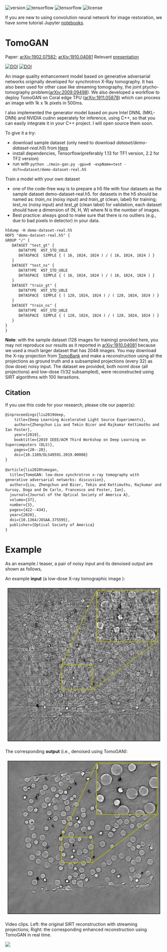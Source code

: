 ![version](https://img.shields.io/badge/Version-v2.0.0-blue.svg?style=plastic)
![tensorflow](https://img.shields.io/badge/TensorFlow-v2.2.0-green.svg?style=plastic)
![tensorflow](https://img.shields.io/badge/TensorFlow-v1.13.0-green.svg?style=plastic)
![license](https://img.shields.io/badge/license-CC_BY--NC-red.svg?style=plastic)

If you are new to using convolution neural network for image restoration, we have some tutorial Jupyter [notebooks](https://github.com/lzhengchun/dn-tutorial). 

# TomoGAN

Paper: [arXiv:1902.07582](https://arxiv.org/abs/1902.07582); [arXiv:1910.04081](https://arxiv.org/abs/1910.04081) Relevant [presentation](https://lzhengchun.github.io/file/pse-ai-townhall-TomoGAN-Zhengchun-Liu.pdf)

[![DOI](https://zenodo.org/badge/DOI/10.1109/DLS49591.2019.00008.svg)](https://doi.org/10.1109/DLS49591.2019.00008)
[![DOI](https://zenodo.org/badge/DOI/10.1364/JOSAA.375595.svg)](https://doi.org/10.1364/JOSAA.375595)

An image quality enhancement model based on generative adversarial networks originally developed for synchrotron X-Ray tomography. It has also been used for other case like streaming tomography, the joint ptycho-tomography problem([arXiv:2009.09498](https://arxiv.org/abs/2009.09498)). We also developed a workflow to deploy TomoGAN on Coral edge TPU ([arXiv:1911.05878](https://arxiv.org/abs/1911.05878)) which can process an image with 1k x 1k pixels in 500ms. 

I also implemented the generator model based on pure Intel DNNL (MKL-DNN) and NVIDIA cudnn seperately for inference, using C++, so that you can easily integrate it in your C++ project. I will open source them soon.

To give it a try:

* download sample dataset (only need to download _dataset/demo-dataset-real.h5_) from [Here](https://anl.box.com/s/h6koi0hhwqrj1c9tt82tldzo45tl3x15)
* install dependencies, Tensorflow(preferably 1.13 for TF1 version, 2.2 for TF2 version)
* run with ```python ./main-gan.py -gpu=0 -expName=test -dsfn=dataset/demo-dataset-real.h5```

Train a model with your own dataset

* one of the code-free way is to prepare a h5 file with four datasets as the sample dataset demo-dataset-real.h5. for datasets in the h5 should be named as: _train_ns_ (noisy input) and *train_gt* (clean, label) for training; *test_ns* (noisy input) and *test_gt* (clean label) for validation, each dataset should have a dimension of (N, H, W) where N is the number of images.
* Best practice: always good to make sure that there is no outliers (e.g., due to bad pixels in detector) in your data.
```
h5dump -H demo-dataset-real.h5
HDF5 "demo-dataset-real.h5" {
GROUP "/" {
   DATASET "test_gt" {
      DATATYPE  H5T_STD_U8LE
      DATASPACE  SIMPLE { ( 16, 1024, 1024 ) / ( 16, 1024, 1024 ) }
   }
   DATASET "test_ns" {
      DATATYPE  H5T_STD_U8LE
      DATASPACE  SIMPLE { ( 16, 1024, 1024 ) / ( 16, 1024, 1024 ) }
   }
   DATASET "train_gt" {
      DATATYPE  H5T_STD_U8LE
      DATASPACE  SIMPLE { ( 128, 1024, 1024 ) / ( 128, 1024, 1024 ) }
   }
   DATASET "train_ns" {
      DATATYPE  H5T_STD_U8LE
      DATASPACE  SIMPLE { ( 128, 1024, 1024 ) / ( 128, 1024, 1024 ) }
   }
}
}
```
__Note__: with the sample dataset (128 images for training) provided here, you may not reproduce our results as it reported in  [arXiv:1910.04081](https://arxiv.org/abs/1910.04081) because we used a much larger dataset that has 2048 images. 
You may download the X-ray projection from [TomoBank](https://tomobank.readthedocs.io/en/latest/source/data/docs.data.spheres.html) and make a reconstruction using all the projections as ground truth and a subsampled projections (every 32) as (low dose) noisy input. The dataset we provided, both norml dose (all projections) and low-dose (1/32 subsampled), were reconstructed using SIRT algorithms with 100 iterastions. 

## Citation
If you use this code for your research, please cite our paper(s):

```
@inproceedings{liu2019deep,
    title={Deep Learning Accelerated Light Source Experiments},
    author={Zhengchun Liu and Tekin Bicer and Rajkumar Kettimuthu and Ian Foster},
    year={2019},
    booktitle={2019 IEEE/ACM Third Workshop on Deep Learning on Supercomputers (DLS)},
    pages={20--28},
    doi={10.1109/DLS49591.2019.00008}
}

@article{liu2020tomogan,
  title={TomoGAN: low-dose synchrotron x-ray tomography with generative adversarial networks: discussion},
  author={Liu, Zhengchun and Bicer, Tekin and Kettimuthu, Rajkumar and Gursoy, Doga and De Carlo, Francesco and Foster, Ian},
  journal={Journal of the Optical Society of America A},
  volume={37},
  number={3},
  pages={422--434},
  year={2020},
  doi={10.1364/JOSAA.375595},
  publisher={Optical Society of America}
}

```

# Example
As an example / teaser, a pair of noisy input and its denoised output are shown as follows,

An example __input__ (a low-dose X-ray tomographic image ):

![Noisy Image](repo-image/ns-w016-i10-r25-s0364.png)

The corresponding __output__ (i.e., denoised using TomoGAN):

![Denoisied Image](repo-image/dn-w016-i10-r25-s0364.png)

Video clips. Left: the original SIRT reconstruction with streaming projections; Right: the corresponding enhanced reconstruction using TomoGAN in real time.

[![](http://img.youtube.com/vi/PcHsOK4qwlk/0.jpg)](http://www.youtube.com/watch?v=PcHsOK4qwlk "Comparison ")
